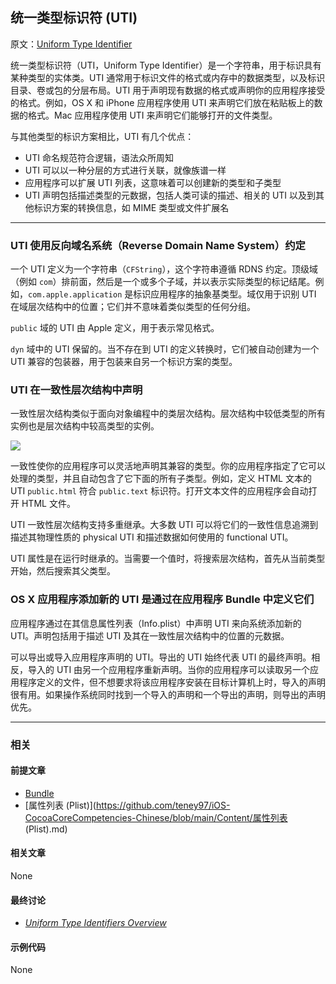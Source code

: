 ## 统一类型标识符 (UTI)

原文：[Uniform Type Identifier](https://developer.apple.com/library/archive/documentation/General/Conceptual/DevPedia-CocoaCore/UniformTypeIdentifier.html#//apple_ref/doc/uid/TP40008195-CH60-SW1)

统一类型标识符（UTI，Uniform Type Identifier）是一个字符串，用于标识具有某种类型的实体类。UTI 通常用于标识文件的格式或内存中的数据类型，以及标识目录、卷或包的分层布局。UTI 用于声明现有数据的格式或声明你的应用程序接受的格式。例如，OS X 和 iPhone 应用程序使用 UTI 来声明它们放在粘贴板上的数据的格式。Mac 应用程序使用 UTI 来声明它们能够打开的文件类型。

与其他类型的标识方案相比，UTI 有几个优点：

* UTI 命名规范符合逻辑，语法众所周知
* UTI 可以以一种分层的方式进行关联，就像族谱一样
* 应用程序可以扩展 UTI 列表，这意味着可以创建新的类型和子类型
* UTI 声明包括描述类型的元数据，包括人类可读的描述、相关的 UTI 以及到其他标识方案的转换信息，如 MIME 类型或文件扩展名

---

### UTI 使用反向域名系统（Reverse Domain Name System）约定

一个 UTI 定义为一个字符串（`CFString`），这个字符串遵循 RDNS 约定。顶级域（例如 `com`）排前面，然后是一个或多个子域，并以表示实际类型的标记结尾。例如，`com.apple.application` 是标识应用程序的抽象基类型。域仅用于识别 UTI 在域层次结构中的位置；它们并不意味着类似类型的任何分组。

`public` 域的 UTI 由 Apple 定义，用于表示常见格式。

`dyn` 域中的 UTI 保留的。当不存在到 UTI 的定义转换时，它们被自动创建为一个 UTI 兼容的包装器，用于包装来自另一个标识方案的类型。

### UTI 在一致性层次结构中声明

一致性层次结构类似于面向对象编程中的类层次结构。层次结构中较低类型的所有实例也是层次结构中较高类型的实例。

![](https://gitee.com/junteng/images/raw/master/img/20220116202611.png)

一致性使你的应用程序可以灵活地声明其兼容的类型。你的应用程序指定了它可以处理的类型，并且自动包含了它下面的所有子类型。例如，定义 HTML 文本的 UTI `public.html` 符合 `public.text` 标识符。打开文本文件的应用程序会自动打开 HTML 文件。

UTI 一致性层次结构支持多重继承。大多数 UTI 可以将它们的一致性信息追溯到描述其物理性质的 physical UTI 和描述数据如何使用的 functional UTI。

UTI 属性是在运行时继承的。当需要一个值时，将搜索层次结构，首先从当前类型开始，然后搜索其父类型。

### OS X 应用程序添加新的 UTI 是通过在应用程序 Bundle 中定义它们

应用程序通过在其信息属性列表（Info.plist）中声明 UTI 来向系统添加新的 UTI。声明包括用于描述 UTI 及其在一致性层次结构中的位置的元数据。

可以导出或导入应用程序声明的 UTI。导出的 UTI 始终代表 UTI 的最终声明。相反，导入的 UTI 由另一个应用程序重新声明。当你的应用程序可以读取另一个应用程序定义的文件，但不想要求将该应用程序安装在目标计算机上时，导入的声明很有用。如果操作系统同时找到一个导入的声明和一个导出的声明，则导出的声明优先。

---

### 相关

#### 前提文章

- [Bundle](https://github.com/teney97/iOS-CocoaCoreCompetencies-Chinese/blob/main/Content/Bundle.md)
- [属性列表 (Plist)](https://github.com/teney97/iOS-CocoaCoreCompetencies-Chinese/blob/main/Content/属性列表 (Plist).md)

#### 相关文章

None

#### 最终讨论

* *[Uniform Type Identifiers Overview](https://developer.apple.com/library/archive/documentation/FileManagement/Conceptual/understanding_utis/understand_utis_intro/understand_utis_intro.html#//apple_ref/doc/uid/TP40001319)*

#### 示例代码

None



